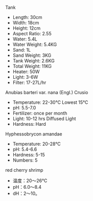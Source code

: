Tank
* Length: 30cm
* Width: 18cm
* Height: 12cm
* Aspect Ratio: 2.55
* Water: 5.4L
* Water Weight: 5.4KG
* Sand: 1L
* Sand Weight: 3KG
* Tank Weight: 2.6KG
* Total Weight: 11KG
* Heater: 50W
* Light: 3-6W
* Filter: 17-27L/hr

Anubias barteri var. nana (Engl.) Crusio
* Temperature: 22-30℃ Lowest 15℃
* pH: 5.5-7.0
* Fertilizer: once per month
* Light: 10-12 hrs Diffused Light
* Hardness: Hard

Hyphessobrycon amandae
* Temperature: 20-28℃
* pH: 5.4-6.6
* Hardness: 5-15
* Numbers: 5

red cherry shrimp
* 温度：20～26℃
* pH：6.0～8.4
* dH：2～10。
